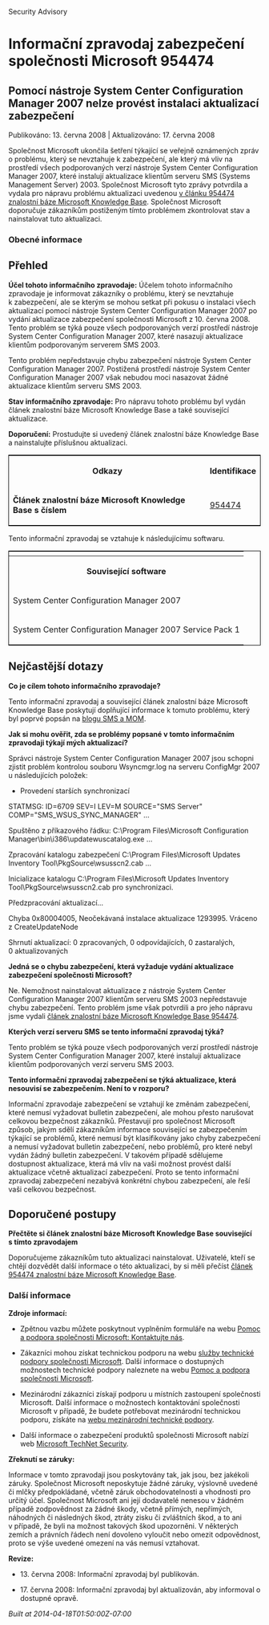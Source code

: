 ﻿---
Title: Informační zpravodaj zabezpečení společnosti Microsoft 954474

TOCTitle: 954474

ms:assetid: 954474

ms:mtpsurl: https://technet.microsoft.com/cs-CZ/library/954474(v=Security.10)

ms:contentKeyID: 61223582

---

Security Advisory

# Informační zpravodaj zabezpečení společnosti Microsoft 954474 #

## Pomocí nástroje System Center Configuration Manager 2007 nelze provést instalaci aktualizací zabezpečení ##

Publikováno: 13. června 2008 | Aktualizováno: 17. června 2008

Společnost Microsoft ukončila šetření týkající se veřejně oznámených zpráv o problému, který se nevztahuje k zabezpečení, ale který má vliv na prostředí všech podporovaných verzí nástroje System Center Configuration Manager 2007, které instalují aktualizace klientům serveru SMS (Systems Management Server) 2003. Společnost Microsoft tyto zprávy potvrdila a vydala pro nápravu problému aktualizaci uvedenou [v článku 954474 znalostní báze Microsoft Knowledge Base](http://support.microsoft.com/kb/954474). Společnost Microsoft doporučuje zákazníkům postiženým tímto problémem zkontrolovat stav a nainstalovat tuto aktualizaci.

### Obecné informace ###

## Přehled ##

**Účel tohoto informačního zpravodaje:** Účelem tohoto informačního zpravodaje je informovat zákazníky o problému, který se nevztahuje k zabezpečení, ale se kterým se mohou setkat při pokusu o instalaci všech aktualizací pomocí nástroje System Center Configuration Manager 2007 po vydání aktualizace zabezpečení společnosti Microsoft z 10. června 2008. Tento problém se týká pouze všech podporovaných verzí prostředí nástroje System Center Configuration Manager 2007, které nasazují aktualizace klientům podporovaným serverem SMS 2003.

Tento problém nepředstavuje chybu zabezpečení nástroje System Center Configuration Manager 2007. Postižená prostředí nástroje System Center Configuration Manager 2007 však nebudou moci nasazovat žádné aktualizace klientům serveru SMS 2003.

**Stav informačního zpravodaje:** Pro nápravu tohoto problému byl vydán článek znalostní báze Microsoft Knowledge Base a také související aktualizace.

**Doporučení:** Prostudujte si uvedený článek znalostní báze Knowledge Base a nainstalujte příslušnou aktualizaci.

<table style="border:1px solid black;">

<tr>

<th>

Odkazy
</th>
<th>

Identifikace
</th></tr>
<tr>

<td>

**Článek znalostní báze Microsoft Knowledge Base s číslem**
</td>
<td>

[954474](http://support.microsoft.com/kb/954474)
</td></tr>
</table>

Tento informační zpravodaj se vztahuje k následujícímu softwaru.

<table style="border:1px solid black;">

<tr>

<th>

</th></tr>
<tr>

<th colspan="1">

Související software
</th></tr>
<tr>

<td>

System Center Configuration Manager 2007
</td> </tr>
<tr>

<td>

System Center Configuration Manager 2007 Service Pack 1
</td></tr>
</table>

## Nejčastější dotazy ##

**Co je cílem tohoto informačního zpravodaje?**

Tento informační zpravodaj a související článek znalostní báze Microsoft Knowledge Base poskytují doplňující informace k tomuto problému, který byl poprvé popsán na [blogu SMS a MOM](http://blogs.technet.com/smsandmom/archive/2008/06/12/wsus-offline-scan-catalog-fails-to-sync-on-configmgr-2007.aspx).

**Jak si mohu ověřit, zda se problémy popsané v tomto informačním zpravodaji týkají mých aktualizací?**

Správci nástroje System Center Configuration Manager 2007 jsou schopni zjistit problém kontrolou souboru Wsyncmgr.log na serveru ConfigMgr 2007 u následujících položek:

* Provedení starších synchronizací

STATMSG: ID=6709 SEV=I LEV=M SOURCE="SMS Server" COMP="SMS_WSUS_SYNC_MANAGER" …

Spuštěno z příkazového řádku: C:\Program Files\Microsoft Configuration Manager\bin\i386\updatewuscatalog.exe …

Zpracování katalogu zabezpečení C:\Program Files\Microsoft Updates Inventory Tool\PkgSource\wsusscn2.cab ...

Inicializace katalogu C:\Program Files\Microsoft Updates Inventory Tool\PkgSource\wsusscn2.cab pro synchronizaci.

Předzpracování aktualizací...

Chyba 0x80004005, Neočekávaná instalace aktualizace 1293995. Vráceno z CreateUpdateNode

Shrnutí aktualizací: 0 zpracovaných, 0 odpovídajících, 0 zastaralých, 0 aktualizovaných

**Jedná se o chybu zabezpečení, která vyžaduje vydání aktualizace zabezpečení společnosti Microsoft?**

Ne. Nemožnost nainstalovat aktualizace z nástroje System Center Configuration Manager 2007 klientům serveru SMS 2003 nepředstavuje chybu zabezpečení. Tento problém jsme však potvrdili a pro jeho nápravu jsme vydali [článek znalostní báze Microsoft Knowledge Base 954474](http://support.microsoft.com/kb/954474).

**Kterých verzí serveru SMS se tento informační zpravodaj týká?**

Tento problém se týká pouze všech podporovaných verzí prostředí nástroje System Center Configuration Manager 2007, které instalují aktualizace klientům podporovaných verzí serveru SMS 2003.

**Tento informační zpravodaj zabezpečení se týká aktualizace, která nesouvisí se zabezpečením. Není to v rozporu?**

Informační zpravodaje zabezpečení se vztahují ke změnám zabezpečení, které nemusí vyžadovat bulletin zabezpečení, ale mohou přesto narušovat celkovou bezpečnost zákazníků. Přestavují pro společnost Microsoft způsob, jakým sdělí zákazníkům informace související se zabezpečením týkající se problémů, které nemusí být klasifikovány jako chyby zabezpečení a nemusí vyžadovat bulletin zabezpečení, nebo problémů, pro které nebyl vydán žádný bulletin zabezpečení. V takovém případě sdělujeme dostupnost aktualizace, která má vliv na vaši možnost provést další aktualizace včetně aktualizací zabezpečení. Proto se tento informační zpravodaj zabezpečení nezabývá konkrétní chybou zabezpečení, ale řeší vaši celkovou bezpečnost.

## Doporučené postupy ##

**Přečtěte si článek znalostní báze Microsoft Knowledge Base související s tímto zpravodajem**

Doporučujeme zákazníkům tuto aktualizaci nainstalovat. Uživatelé, kteří se chtějí dozvědět další informace o této aktualizaci, by si měli přečíst [článek 954474 znalostní báze Microsoft Knowledge Base](http://support.microsoft.com/kb/954474).

### Další informace ###

**Zdroje informací:**

* Zpětnou vazbu můžete poskytnout vyplněním formuláře na webu [Pomoc a podpora společnosti Microsoft: Kontaktujte nás](https://support.microsoft.com/common/survey.aspx?scid=sw;en;1257&amp;amp;showpage=1&amp;amp;ws=technet&amp;amp;sd=tech).

* Zákazníci mohou získat technickou podporu na webu [služby technické podpory společnosti Microsoft](http://go.microsoft.com/fwlink/?linkid=21131). Další informace o dostupných možnostech technické podpory naleznete na webu [Pomoc a podpora společnosti Microsoft](http://support.microsoft.com/).

* Mezinárodní zákazníci získají podporu u místních zastoupení společnosti Microsoft. Další informace o možnostech kontaktování společnosti Microsoft v případě, že budete potřebovat mezinárodní technickou podporu, získáte na [webu mezinárodní technické podpory](http://go.microsoft.com/fwlink/?linkid=21155).

* Další informace o zabezpečení produktů společnosti Microsoft nabízí web [Microsoft TechNet Security](http://go.microsoft.com/fwlink/?linkid=21132).

**Zřeknutí se záruky:**

Informace v tomto zpravodaji jsou poskytovány tak, jak jsou, bez jakékoli záruky. Společnost Microsoft neposkytuje žádné záruky, výslovně uvedené či mlčky předpokládané, včetně záruk obchodovatelnosti a vhodnosti pro určitý účel. Společnost Microsoft ani její dodavatelé nenesou v žádném případě zodpovědnost za žádné škody, včetně přímých, nepřímých, náhodných či následných škod, ztráty zisku či zvláštních škod, a to ani v případě, že byli na možnost takových škod upozorněni. V některých zemích a právních řádech není dovoleno vyloučit nebo omezit odpovědnost, proto se výše uvedené omezení na vás nemusí vztahovat.

**Revize:**

* 13. června 2008: Informační zpravodaj byl publikován.

* 17. června 2008: Informační zpravodaj byl aktualizován, aby informoval o dostupné opravě.

*Built at 2014-04-18T01:50:00Z-07:00*


